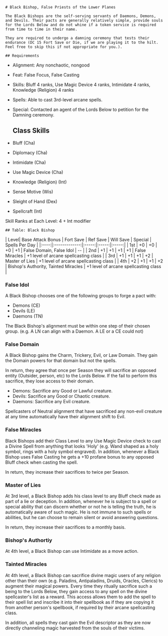	# Black Bishop, False Priests of the Lower Planes	
	
	The Black Bishops are the self-serving servants of Daemons, Demons, and Devils. Their pacts are generally relatively simple, provide souls for the Lords Below and do not whine if a token service is required from time to time in their name.

	They are required to undergo a damning ceremony that tests their endurance (DC 15 Fort Save or Die, if we are playing it to the hilt. Feel free to skip this if not appropriate for you.).

	## Requirements
 * Alignment: Any nonchaotic, nongood
 * Feat: False Focus, False Casting
 * Skills: Bluff 4 ranks, Use Magic Device 4 ranks, Intimidate 4 ranks, Knowledge (Religion) 4 ranks
 * Spells: Able to cast 3rd-level arcane spells.
 * Special: Contacted an agent of the Lords Below to petition for the Damning ceremony.


	## Class Skills
 * Bluff (Cha)
 * Diplomacy (Cha)
 * Intimidate (Cha)
 * Use Magic Device (Cha)
 * Knowledge (Religion) (Int)
 * Sense Motive (Wis)
 * Sleight of Hand (Dex)
 * Spellcraft (Int)

Skill Ranks at Each Level: 4 + Int modifier

	## Table: Black Bishop

| Level| Base Attack Bonus | Fort Save  | Ref Save  | Will Save  | Special  | Spells Per Day |
|:----:|:-------------:|:-----:|:-----:|:-----:|
| 1st  | +0 | +0 | +0 | +1 | False Domain, False Idol | -- |
| 2nd  | +1 | +1 | +1 | +1 | False Miracles | +1 level of arcane spellcasting class |
| 3rd  | +1 | +1 | +1 | +2 | Master of Lies | +1 level of arcane spellcasting class |
| 4th  | +2 | +1 | +1 | +2 | Bishop's Authority, Tainted Miracles | +1 level of arcane spellcasting class |

### False Idol

A Black Bishop chooses one of the following groups to forge a pact with:
* Demons (CE)
* Devils (LE)
* Daemons (TN)

The Black Bishop's alignment must be within one step of their chosen group. (e.g. A LN can align with a Daemon. A LE or a CE could not)

### False Domain

A Black Bishop gains the Charm, Trickery, Evil, or Law Domain. They gain the Domain powers for that domain but not the spells.

In return, they agree that once per Season they will sacrifice an opposed entity (Outsider, person, etc) to the Lords Below. If the fail to perform this sacrifice, they lose access to their domain.

 * Demons: Sacrifice any Good or Lawful creature.
 * Devils: Sacrifice any Good or Chaotic creature.
 * Daemons: Sacrifice any Evil creature.

Spellcasters of Neutral alignment that have sacrificed any non-evil creature at any time automatically have their alignment shift to Evil.

### False Miracles

Black Bishops add their Class Level to any Use Magic Device check to cast a Divine Spell from anything that looks 'Holy' (e.g. Wand shaped as a holy symbol, rings with a holy symbol engraved). In addition, whenever a Black Bishop uses False Casting he gets a +10 profane bonus to any opposed Bluff check when casting the spell.

In return, they increase their sacrifices to twice per Season.

### Master of Lies

 At 3rd level, a Black Bishop adds his class level to any Bluff check made as part of a lie or deception. In addition, whenever he is subject to a spell or special ability that can discern whether or not he is telling the truth, he is automatically aware of such magic. He is not immune to such spells or abilities, but he can choose to remain silent or avoid answering questions.

In return, they increase their sacrifices to a monthly basis.

### Bishop's Authortiy

 At 4th level, a Black Bishop can use Intimidate as a move action.

### Tainted Miracles

 At 4th level, a Black Bishop can sacrifice divine magic users of any religion other than their own (e.g. Paladins, Antipaladins, Druids, Oracles, Clerics) to augment their magical powers. Every time they ritually sacrifice such a being to the Lords Below, they gain access to any spell on the divine spellcaster's list as a reward. This access allows them to add the spell to their spell list and inscribe it into their spellbook as if they are copying it from another person's spellbook, if required by their arcane spellcasting class.

In addition, all spells they cast gain the Evil descriptor as they are now directly channeling magic harvested from the souls of their victims. 
